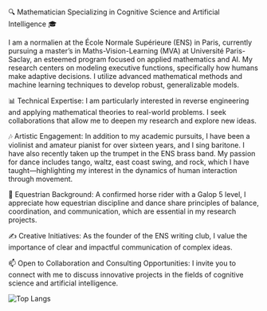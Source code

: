 🔍 Mathematician Specializing in Cognitive Science and Artificial Intelligence 🎓

I am a normalien at the École Normale Supérieure (ENS) in Paris, currently pursuing a master’s in Maths-Vision-Learning (MVA) at Université Paris-Saclay, an esteemed program focused on applied mathematics and AI. My research centers on modeling executive functions, specifically how humans make adaptive decisions. I utilize advanced mathematical methods and machine learning techniques to develop robust, generalizable models.

📊 Technical Expertise: I am particularly interested in reverse engineering and applying mathematical theories to real-world problems. I seek collaborations that allow me to deepen my research and explore new ideas.

🎶 Artistic Engagement: In addition to my academic pursuits, I have been a violinist and amateur pianist for over sixteen years, and I sing baritone. I have also recently taken up the trumpet in the ENS brass band. My passion for dance includes tango, waltz, east coast swing, and rock, which I have taught—highlighting my interest in the dynamics of human interaction through movement.

🐴 Equestrian Background: A confirmed horse rider with a Galop 5 level, I appreciate how equestrian discipline and dance share principles of balance, coordination, and communication, which are essential in my research projects.

✍️ Creative Initiatives: As the founder of the ENS writing club, I value the importance of clear and impactful communication of complex ideas.

📫 Open to Collaboration and Consulting Opportunities: I invite you to connect with me to discuss innovative projects in the fields of cognitive science and artificial intelligence.
 

![Top Langs](https://github-readme-stats.vercel.app/api/top-langs/?username=cvt8&hide=JupyterNotebook)
